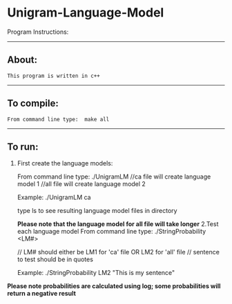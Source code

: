 # Unigram-Language-Model

Program Instructions:

----------------------------------------
About:
----------------------------------------
    This program is written in c++


----------------------------------------
To compile:
----------------------------------------
    From command line type:  make all

-----------------------------------------
To run:
-----------------------------------------
1. First create the language models:

    From command line type:  ./UnigramLM <file>
    //ca file will create language model 1
    //all file will create language model 2

    Example: ./UnigramLM ca

    type ls to see resulting language model files in directory

    **Please note that the language model for all file will take longer**
2.Test each language model
    From command line type:  ./StringProbability <LM#> <sentence to test>

    // LM# should either be LM1 for 'ca' file OR LM2 for 'all' file
    // sentence to test should be in quotes

    Example:
    ./StringProbability LM2 "This is my sentence"

 **Please note probabilities are calculated using log; some probabilities will return a negative result**



